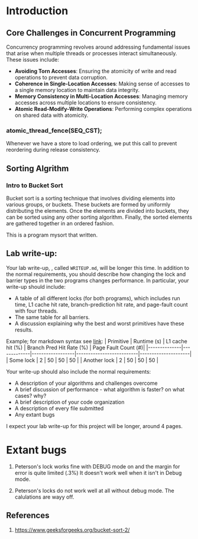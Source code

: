 # Introduction

## Core Challenges in Concurrent Programming

Concurrency programming revolves around addressing fundamental issues that arise when multiple threads or processes interact simultaneously. These issues include:

- **Avoiding Torn Accesses**: Ensuring the atomicity of write and read operations to prevent data corruption.
- **Coherence in Single-Location Accesses**: Making sense of accesses to a single memory location to maintain data integrity.
- **Memory Consistency in Multi-Location Accesses**: Managing memory accesses across multiple locations to ensure consistency.
- **Atomic Read-Modify-Write Operations**: Performing complex operations on shared data with atomicity.

### atomic_thread_fence(SEQ_CST); 
Whenever we have a store to load ordering, we put this call to prevent reordering during release consistency.

## Sorting Algrithm

### Intro to Bucket Sort

Bucket sort is a sorting technique that involves dividing elements into various groups, or buckets. These buckets are formed by uniformly distributing the elements. Once the elements are divided into buckets, they can be sorted using any other sorting algorithm. Finally, the sorted elements are gathered together in an ordered fashion.

This is a program mysort that written. 

## Lab write-up:
Your lab write-up, , called `WRITEUP.md`, will be longer this time.  In addition to the normal requirements, you should describe how changing the lock and barrier types in the two programs changes performance. In particular, your write-up should include:
* A table of all different locks (for both programs), which includes run time, L1 cache hit rate, branch-prediction hit rate, and page-fault count with four threads.
* The same table for all barriers.
* A discussion explaining why the best and worst primitives have these results.

Example; for markdown syntax see [link](https://markdown.land/markdown-table):
| Primitive    | Runtime (s) | L1 cache hit (%) | Branch Pred Hit Rate (%) | Page Fault Count (#)|
|--------------|-------------|------------------|--------------------------|---------------------|
| Some lock              | 2  | 50 | 50 | 50 |
| Another lock           | 2  | 50 | 50 | 50 |

Your write-up should also include the normal requirements:
* A description of your algorithms and challenges overcome
* A brief discussion of performance - what algorithm is faster? on what cases? why? 
* A brief description of your code organization
* A description of every file submitted
* Any extant bugs

I expect your lab write-up for this project will be longer, around 4 pages.

# Extant bugs

1. Peterson's lock works fine with DEBUG mode on and the margin for error is quite limited (.3%)
It doesn't work well when it isn't in Debug mode.

2. Peterson's locks do not work well at all without debug mode. The calulations are wayy off.



## References

1. https://www.geeksforgeeks.org/bucket-sort-2/

